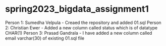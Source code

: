 # spring2023_bigdata_assignment1

Person 1: Sumedha Velpula - Creaed the repository and added 01.sql
Person 2: Christian Ewer - Added a new column called status which is of datatype CHAR(1)
Person 3: Prasad Gandrala - I have added a new column called email varchar(30) of existing 01.sql file

